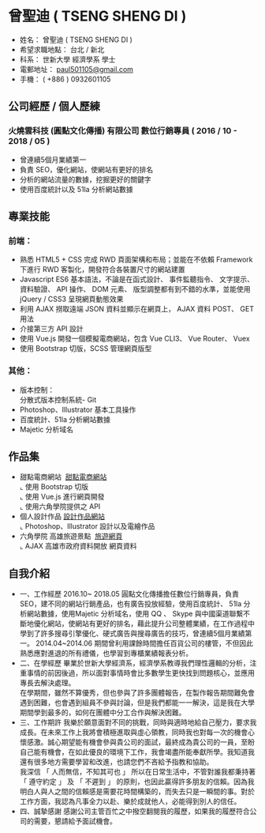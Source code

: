 # 曾聖迪 ( TSENG SHENG DI )

* 姓名： 曾聖迪 ( TSENG SHENG DI )
* 希望求職地點： 台北 / 新北
* 科系： 世新大學 經濟學系 學士
* 電郵地址： paul501105@gmail.com
* 手機： ( +886 ) 0932601105

## 公司經歷 / 個人歷練
### 火燒雲科技 (圓點文化傳播) 有限公司 數位行銷專員  ( 2016 / 10 - 2018 / 05 ) 
* 曾連續5個月業績第一
* 負責 SEO，優化網站，使網站有更好的排名
* 分析的網站流量的數據，挖掘更好的關鍵字
* 使用百度統計以及 51la 分析網站數據

## 專業技能
### 前端：
* 熟悉 HTML5 + CSS 完成 RWD 頁面架構和布局；並能在不依賴 Framework 下進行 RWD 客製化，開發符合各裝置尺寸的網站建置
* Javascript ES6 基本語法，不論是在函式設計、 事件監聽指令、 文字提示、 資料驗證、 API 操作、 DOM 元素、 版型調整都有到不錯的水準，並能使用 jQuery / CSS3 呈現網頁動態效果
* 利用 AJAX 撈取遠端 JSON 資料並顯示在網頁上， AJAX 資料 POST、 GET 用法
* 介接第三方 API 設計
* 使用 Vue.js 開發一個模擬電商網站，包含 Vue CLI3、 Vue Router、 Vuex
* 使用 Bootstrap 切版，SCSS 管理網頁版型
### 其他：
* 版本控制：<br>
  分散式版本控制系統- Git <br>
* Photoshop、Illustrator 基本工具操作
* 百度統計、51la 分析網站數據
* Majetic 分析域名

## 作品集
- 甜點電商網站  <a href="https://di501105.github.io/vue-e-commerce-VueCLI3/#/home" target="_blank">甜點電商網站</a><br>
  ⌞ 使用 Bootstrap 切版<BR>
  ⌞ 使用 Vue.js 進行網頁開發<BR>
  ⌞ 使用六角學院提供之 API <br>
- 個人設計作品  <a href="https://di501105.github.io" target="_blank">設計作品網站</a><br>
  ⌞ Photoshop、Illustrator 設計以及電繪作品
- 六角學院 高雄旅遊景點  <a href="https://di501105.github.io/kaohsiung-travel/" target="_blank">旅遊網頁</a><BR>
  ⌞ AJAX 高雄市政府資料開放 網頁資料
  
## 自我介紹
* 一、工作經歷
  2016.10~  2018.05
  圓點文化傳播擔任數位行銷專員，負責 SEO，建不同的網站行銷產品，也有廣告投放經驗，使用百度統計、 51la 分析網站數據，使用Majetic 分析域名，使用 QQ 、 Skype 與中國渠道聯繫不斷地優化網站，使網站有更好的排名，藉此提升公司整體業績，在工作過程中學到了許多搜尋引擎優化、硬式廣告與搜尋廣告的技巧，曾連續5個月業績第一。
  2014.04~2014.06
  期間曾利用課餘時間擔任百貨公司的樓管，不但因此熟悉應對進退的所有禮儀，也學習到專櫃業績報表分析。
* 二、在學經歷
  畢業於世新大學經濟系，經濟學系教導我們理性邏輯的分析，注重事情的前因後過，所以面對事情時會比多數學生更快找到問題核心，並應用專長去解決處理。<br>
  在學期間，雖然不算優秀，但也參與了許多團體報告，在製作報告期間難免會遇到困難，也會遇到組員不參與討論，但是我們都能一一解決，這是我在大學期間學到最多的，如何在團體中分工合作與解決困難。
* 三、工作期許
  我樂於願意面對不同的挑戰，同時與適時地給自己壓力，要求我成長。在未來工作上我將會積極進取與虛心領教，同時我也對每一次的機會心懷感激。誠心期望能有機會參與貴公司的面試，最終成為貴公司的一員，至盼自己能有機會，在如此優良的環境下工作，我會竭盡所能奉獻所學。我知道我還有很多地方需要學習和改進，也請您們不吝給予指教和協助。<br>
  我深信 「 人而無信，不知其可也 」 所以在日常生活中，不管對誰我都秉持著 「 遵守約定 」 及 「 不遲到 」 的原則，也因此贏得許多朋友的信賴。因為我明白人與人之間的信賴感是需要花時間構築的，而失去只是一瞬間的事。對於工作方面，我認為凡事全力以赴、樂於成就他人，必能得到別人的信任。
* 四、誠摯感謝
  感謝公司主管百忙之中撥空翻閱我的履歷，如果我的履歷符合公司的需要，懇請給予面試機會。 






